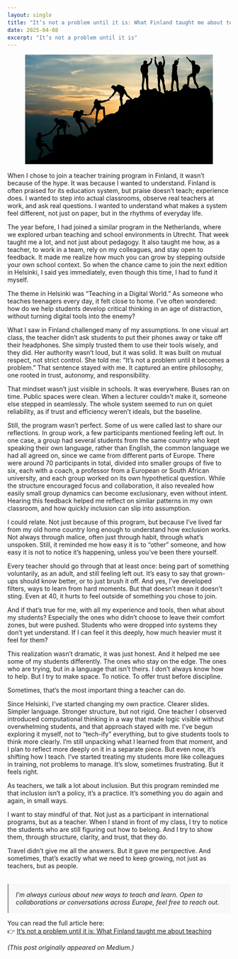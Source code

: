 ```yaml
---
layout: single
title: "It’s not a problem until it is: What Finland taught me about teaching"
date: 2025-04-08
excerpt: "It’s not a problem until it is"
---
```


<figure>
  <img src="/assets/images/1_BAAFPrgf-XE6uIrJJ0wfyQ.webp" />
</figure>   

When I chose to join a teacher training program in Finland, it wasn’t because of the hype. It was because I wanted to understand. Finland is often praised for its education system, but praise doesn’t teach; experience does. I wanted to step into actual classrooms, observe real teachers at work, and ask real questions. I wanted to understand what makes a system feel different, not just on paper, but in the rhythms of everyday life.

The year before, I had joined a similar program in the Netherlands, where we explored urban teaching and school environments in Utrecht. That week taught me a lot, and not just about pedagogy. It also taught me how, as a teacher, to work in a team, rely on my colleagues, and stay open to feedback. It made me realize how much you can grow by stepping outside your own school context. So when the chance came to join the next edition in Helsinki, I said yes immediately, even though this time, I had to fund it myself.

The theme in Helsinki was “Teaching in a Digital World.” As someone who teaches teenagers every day, it felt close to home. I’ve often wondered: how do we help students develop critical thinking in an age of distraction, without turning digital tools into the enemy?

What I saw in Finland challenged many of my assumptions. In one visual art class, the teacher didn’t ask students to put their phones away or take off their headphones. She simply trusted them to use their tools wisely, and they did. Her authority wasn’t loud, but it was solid. It was built on mutual respect, not strict control. She told me: “It’s not a problem until it becomes a problem.” That sentence stayed with me. It captured an entire philosophy, one rooted in trust, autonomy, and responsibility.

That mindset wasn’t just visible in schools. It was everywhere. Buses ran on time. Public spaces were clean. When a lecturer couldn’t make it, someone else stepped in seamlessly. The whole system seemed to run on quiet reliability, as if trust and efficiency weren’t ideals, but the baseline.

Still, the program wasn’t perfect. Some of us were called last to share our reflections. In group work, a few participants mentioned feeling left out. In one case, a group had several students from the same country who kept speaking their own language, rather than English, the common language we had all agreed on, since we came from different parts of Europe. There were around 70 participants in total, divided into smaller groups of five to six, each with a coach, a professor from a European or South African university, and each group worked on its own hypothetical question. While the structure encouraged focus and collaboration, it also revealed how easily small group dynamics can become exclusionary, even without intent. Hearing this feedback helped me reflect on similar patterns in my own classroom, and how quickly inclusion can slip into assumption.

I could relate. Not just because of this program, but because I’ve lived far from my old home country long enough to understand how exclusion works. Not always through malice, often just through habit, through what’s unspoken. Still, it reminded me how easy it is to “other” someone, and how easy it is not to notice it’s happening, unless you’ve been there yourself.

Every teacher should go through that at least once: being part of something voluntarily, as an adult, and still feeling left out. It’s easy to say that grown-ups should know better, or to just brush it off. And yes, I’ve developed filters, ways to learn from hard moments. But that doesn’t mean it doesn’t sting. Even at 40, it hurts to feel outside of something you chose to join.

And if that’s true for me, with all my experience and tools, then what about my students? Especially the ones who didn’t choose to leave their comfort zones, but were pushed. Students who were dropped into systems they don’t yet understand. If I can feel it this deeply, how much heavier must it feel for them?

This realization wasn’t dramatic, it was just honest. And it helped me see some of my students differently. The ones who stay on the edge. The ones who are trying, but in a language that isn’t theirs. I don’t always know how to help. But I try to make space. To notice. To offer trust before discipline.

Sometimes, that’s the most important thing a teacher can do.

Since Helsinki, I’ve started changing my own practice. Clearer slides. Simpler language. Stronger structure, but not rigid. One teacher I observed introduced computational thinking in a way that made logic visible without overwhelming students, and that approach stayed with me. I’ve begun exploring it myself, not to “tech-ify” everything, but to give students tools to think more clearly. I’m still unpacking what I learned from that moment, and I plan to reflect more deeply on it in a separate piece. But even now, it’s shifting how I teach. I’ve started treating my students more like colleagues in training, not problems to manage. It’s slow, sometimes frustrating. But it feels right.

As teachers, we talk a lot about inclusion. But this program reminded me that inclusion isn’t a policy, it’s a practice. It’s something you do again and again, in small ways.

I want to stay mindful of that. Not just as a participant in international programs, but as a teacher. When I stand in front of my class, I try to notice the students who are still figuring out how to belong. And I try to show them, through structure, clarity, and trust, that they do.

Travel didn’t give me all the answers. But it gave me perspective. And sometimes, that’s exactly what we need to keep growing, not just as teachers, but as people.

<div style="padding: 1rem; margin-top: 2rem; background: #f8f8f8; border-left: 3px solid #aaa; font-style: italic;">
  I’m always curious about new ways to teach and learn. Open to collaborations or conversations across Europe, feel free to reach out.

</div>

You can read the full article here:  
👉 [It’s not a problem until it is: What Finland taught me about teaching](https://medium.com/@nikkie.badsar/its-not-a-problem-until-it-is-what-finland-taught-me-about-teaching-9464dd5ad42f)

_(This post originally appeared on Medium.)_
